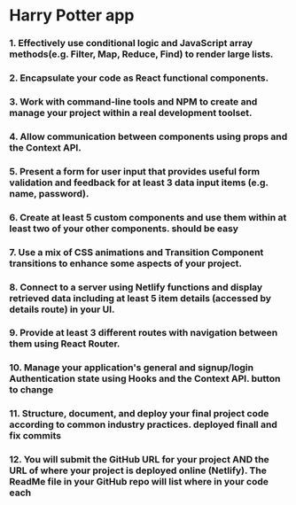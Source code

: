 # 
# Harry Potter app
 
### 1. Effectively use conditional logic and JavaScript array methods(e.g. Filter, Map, Reduce, Find) to render large lists.

### 2. Encapsulate your code as React functional components.

### 3. Work with command-line tools and NPM to create and manage your project within a real development toolset.

### 4. Allow communication between components using props and the Context API. 

### 5. Present a form for user input that provides useful form validation and feedback for at least 3 data input items (e.g. name, password).

### 6. Create at least 5 custom components and use them within at least two of your other components. should be easy

### 7. Use a mix of CSS animations and Transition Component transitions to enhance some aspects of your project.

### 8. Connect to a server using Netlify functions and display retrieved data including at least 5 item details (accessed by details route) in your UI. 

### 9. Provide at least 3 different routes with navigation between them using React Router.

### 10. Manage your application's general and signup/login Authentication state using Hooks and the Context API. button to change

### 11. Structure, document, and deploy your final project code according to common industry practices. deployed finall and fix commits

 ### 12. You will submit the GitHub URL for your project AND the URL of where your project is deployed online (Netlify).  The ReadMe file in your GitHub repo will list where in your code each 


